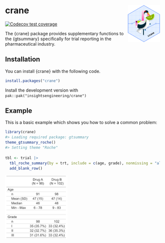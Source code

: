 
<!-- README.md is generated from README.Rmd. Please edit that file -->

# crane <a href="https://insightsengineering.github.io/crane/"><img src='man/figures/logo.png' align="right" height="120" /></a>

<!-- badges: start -->

[![Codecov test
coverage](https://codecov.io/gh/insightsengineering/crane/graph/badge.svg)](https://app.codecov.io/gh/insightsengineering/crane)
<!-- badges: end -->

The {crane} package provides supplementary functions to the {gtsummary}
specifically for trial reporting in the pharmaceutical industry.

## Installation

You can install {crane} with the following code.

``` r
install.packages("crane")
```

Install the development version with
`pak::pak("insightsengineering/crane")`

## Example

This is a basic example which shows you how to solve a common problem:

``` r
library(crane)
#> Loading required package: gtsummary
theme_gtsummary_roche()
#> Setting theme "Roche"

tbl <- trial |>
  tbl_roche_summary(by = trt, include = c(age, grade), nonmissing = "always") |>
  add_blank_row()
```

<img src="man/figures/README-tbl_print_simple-1.png" width="40%" />
